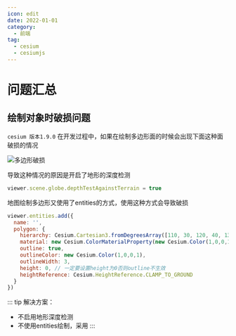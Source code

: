 ```yaml
---
icon: edit
date: 2022-01-01
category:
  - 前端
tag:
  - cesium
  - cesiumjs
---
```


# 问题汇总

## 绘制对象时破损问题
`cesium 版本1.9.0`
在开发过程中，如果在绘制多边形面的时候会出现下面这种面破损的情况

![多边形破损](/assets/img/cesium_question_1.png)

导致这种情况的原因是开启了地形的深度检测
```js
viewer.scene.globe.depthTestAgainstTerrain = true
```
地图绘制多边形又使用了entities的方式，使用这种方式会导致破损
```js
viewer.entities.add({
  name: '',
  polygon: {
    hierarchy: Cesium.Cartesian3.fromDegreesArray([110, 30, 120, 40, 130, 30]),
    material: new Cesium.ColorMaterialProperty(new Cesium.Color(1,0,0,1)),
    outline: true,
    outlineColor: new Cesium.Color(1,0,0,1),
    outlineWidth: 3,
    height: 0, // 一定要设置height为0否则outline不生效
    heightReference: Cesium.HeightReference.CLAMP_TO_GROUND
  }
})
```
::: tip 解决方案：
- 不启用地形深度检测
- 不使用entities绘制，采用
:::

